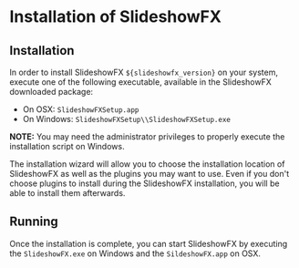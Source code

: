 # Installation of SlideshowFX

## Installation

In order to install SlideshowFX `${slideshowfx_version}` on your system, execute one of the following executable, available
in the SlideshowFX downloaded package:

* On OSX: `SlideshowFXSetup.app`
* On Windows: `SlideshowFXSetup\\SlideshowFXSetup.exe`

**NOTE:** You may need the administrator privileges to properly execute the installation script on Windows.

The installation wizard will allow you to choose the installation location of SlideshowFX as well as the plugins you may
want to use. Even if you don't choose plugins to install during the SlideshowFX installation, you will be able to install
them afterwards.

## Running

Once the installation is complete, you can start SlideshowFX by executing the `SlideshowFX.exe` on Windows and the
`SildeshowFX.app` on OSX.